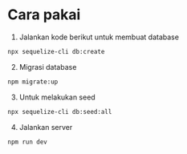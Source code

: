 # Cara pakai

1. Jalankan kode berikut untuk membuat database
```sh
npx sequelize-cli db:create
```

2. Migrasi database
```sh
npm migrate:up
```

3. Untuk melakukan seed
```sh
npx sequelize-cli db:seed:all
```

4. Jalankan server
```sh
npm run dev
```